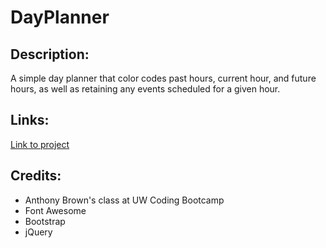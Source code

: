 # DayPlanner

## Description:
A simple day planner that color codes past hours, current hour, and future hours, as well as retaining any events scheduled for a given hour.

## Links:
[Link to project](https://ilya-libershteyn.github.io/DayPlanner/)

## Credits:
* Anthony Brown's class at UW Coding Bootcamp
* Font Awesome
* Bootstrap
* jQuery